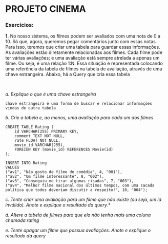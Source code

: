 # PROJETO CINEMA

### Exercícios:

<p><strong>1.</strong> No nosso sistema, os filmes podem ser avaliados com uma nota de 0 a 10. Só que, agora, queremos pegar comentários junto com essas notas. Para isso, teremos que criar uma tabela para guardar essas informações. 
As avaliações estão diretamente relacionadas aos filmes. Cada filme pode ter várias avaliações; e uma avaliação está sempre atrelada a apenas um filme. Ou seja, é uma relação 1:N. Essa situação é representada colocando uma referência da tabela de filmes na tabela de avaliação, através de uma chave estrangeira. Abaixo, há a Query que cria essa tabela
</p>
<br/>

<p><i>a. Explique o que é uma chave estrangeira</i>

```
chave estrangeira é uma forma de buscar e relacionar informações vindas de outra tabela
```
</p>

<p><i>b. Crie a tabela e, ao menos, uma avaliação para cada um dos filmes</i>
</p>

```
CREATE TABLE Rating (
	id VARCHAR(255) PRIMARY KEY,
    comment TEXT NOT NULL,
	rate FLOAT NOT NULL,
    movie_id VARCHAR(255),
    FOREIGN KEY (movie_id) REFERENCES Movie(id)
);

INSERT INTO Rating
VALUES 
("av1", "Não gosto de filme de comédia", 4, "001"),
("av2", "Um filme interessante", 8, "002"),
("av3", "Conseguiu me tirar algumas risadas", 7, "003"),
("av4", "Melhor filme nacional dos últimos tempos, com uma sacada política que todos deveriam discutir a respeito!", 10, "004");
```

<p><i>c. Tente criar uma avaliação para um filme que não existe (ou seja, um id inválido). Anote e explique o resultado da query.*</i>
</p>
 

<p><i>d. Altere a tabela de filmes para que ela não tenha mais uma coluna chamada rating</i>
</p>

<p><i>e. Tente apagar um filme que possua avaliações. Anote e explique o resultado da query</i>
</p>
